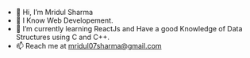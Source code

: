 - 👋 Hi, I’m Mridul Sharma
- 👀 I Know Web Developement.
- 🌱 I’m currently learning ReactJs and Have a good Knowledge of Data Structures using C and C++.
- 📫 Reach me at mridul07sharma@gmail.com

<!---
Mridul07Sharma/Mridul07Sharma is a ✨ special ✨ repository because its `README.md` (this file) appears on your GitHub profile.
You can click the Preview link to take a look at your changes.
--->
